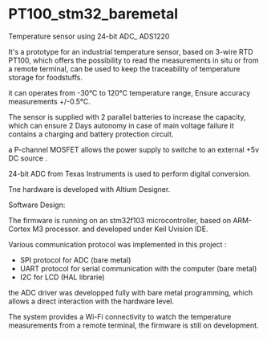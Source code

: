 # PT100_stm32_baremetal
Temperature sensor using 24-bit ADC_ ADS1220 

It's a prototype for an industrial temperature sensor, based on 3-wire RTD PT100, which offers
the possibility to read the measurements in situ or from a remote terminal,
can be used to keep the traceability of temperature storage for foodstuffs.

it can operates from -30°C to 120°C temperature range,
Ensure accuracy measurements +/-0.5°C.

The sensor is supplied with 2 parallel batteries to increase the capacity, which can ensure 2 Days autonomy in case of main voltage failure
it contains a charging and battery protection circuit.

a P-channel MOSFET allows the power supply to switche to an external +5v DC source .

24-bit ADC from Texas Instruments is used to perform digital conversion.

Tne hardware is developed with Altium Designer.

Software Design:

The firmware is running on an stm32f103 microcontroller, based on ARM-Cortex M3 processor.
and developed under Keil Uvision IDE.

Various communication protocol was implemented in this project :
- SPI protocol for ADC (bare metal)
- UART protocol for serial communication with the computer (bare metal)
- I2C for LCD (HAL librarie)

the ADC driver was developped fully with bare metal programming, which allows a direct interaction with the hardware level.


The system provides a Wi-Fi connectivity to watch the temperature measurements from a remote terminal, the firmware is still on development.
